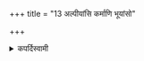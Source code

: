 +++
title = "13 अल्पीयांसि कर्माणि भूयांसो"

+++

<details><summary>कपर्दिस्वामी</summary>


<details>

<details><summary>हरदत्तः</summary>


<details>

<details><summary>Müller</summary>

If there are fewer acts and more Mantras, let him perform and act with one mantra, those which remain are optional, as the materials for the sacrificial post.
</details>

<details><summary>थिते</summary>

अल्पीयांसि कर्माणि भूयांसो मन्त्रास्तत्र प्रतिमन्त्रं कुर्यात् । अवशिष्टा विकल्पार्था यथा यूपद्रव्याणीति १३
</details>
